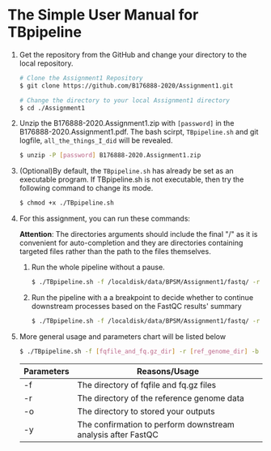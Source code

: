 # The Simple User Manual for TBpipeline

1. Get the repository from the GitHub and change your directory to the local repository.

   ```bash
   # Clone the Assignment1 Repository
   $ git clone https://github.com/B176888-2020/Assignment1.git
   
   # Change the directory to your local Assignment1 directory
   $ cd ./Assignment1
   ```

2. Unzip the B176888-2020.Assignment1.zip with  `[password]` in the B176888-2020.Assignment1.pdf. The bash scirpt, `TBpipeline.sh` and git logfile, `all_the_things_I_did` will be revealed.

   ```bash
   $ unzip -P [password] B176888-2020.Assignment1.zip
   ```

3. (Optional)By default, the `TBpipeline.sh` has already be set as an executable program. If TBpipeline.sh is not executable, then try the following command to change its mode. 

   ```bash
   $ chmod +x ./TBpipeline.sh
   ```

4. For this assignment, you can run these commands:

   **Attention**: The directories arguments should include the final "/" as it is convenient for auto-completion and they are directories containing targeted files rather than the path to the files themselves.

   1. Run the whole pipeline without a pause.

      ```bash
      $ ./TBpipeline.sh -f /localdisk/data/BPSM/Assignment1/fastq/ -r /localdisk/data/BPSM/Assignment1/Tbb_genome/ -b /localdisk/data/BPSM/Assignment1/ -o ./output/ -y
      ```

   2. Run the pipeline with a a breakpoint to decide whether to continue downstream processes based on the FastQC results' summary

      ```bash
      $ ./TBpipeline.sh -f /localdisk/data/BPSM/Assignment1/fastq/ -r /localdisk/data/BPSM/Assignment1/Tbb_genome/ -b /localdisk/data/BPSM/Assignment1/ -o ./output/
      ```

5. More general usage and parameters chart will be listed below

   ```bash
   $ ./TBpipeline.sh -f [fqfile_and_fq.gz_dir] -r [ref_genome_dir] -b [bedfile_dir] -o [output_dir] -y
   ```

   | Parameters | Reasons/Usage                                                |
   | ---------- | ------------------------------------------------------------ |
   | -f         | The directory of fqfile and  fq.gz files                     |
   | -r         | The directory of the reference  genome data                  |
   | -o         | The directory to stored your  outputs                        |
   | -y         | The confirmation to perform  downstream analysis after FastQC |

   

